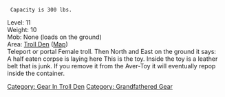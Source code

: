 ` Capacity is 300 lbs.`

Level: 11  
Weight: 10  
Mob: None (loads on the ground)  
Area: [Troll Den](:Category:_Troll_Den.md "wikilink")
([Map](Troll_Den_Map.md "wikilink"))  
Teleport or portal Female troll. Then North and East on the ground it
says:  
A half eaten corpse is laying here This is the toy. Inside the toy is a
leather belt that is junk. If you remove it from the Aver-Toy it will
eventually repop inside the container.

[Category: Gear In Troll Den](Category:_Gear_In_Troll_Den "wikilink")
[Category: Grandfathered Gear](Category:_Grandfathered_Gear "wikilink")
